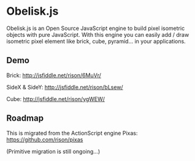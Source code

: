 # Obelisk.js

Obelisk.js is an Open Source JavaScript engine to build pixel isometric objects with pure JavaScript. With this engine you can easily add / draw isometric pixel element like brick, cube, pyramid... in your applications.

## Demo

Brick: http://jsfiddle.net/rison/6MuVr/

SideX & SideY: http://jsfiddle.net/rison/bLsew/

Cube: http://jsfiddle.net/rison/ygWEW/

## Roadmap

This is migrated from the ActionScript engine Pixas: https://github.com/rison/pixas

(Primitive migration is still ongoing...)